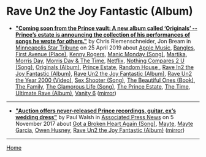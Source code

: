 # Rave Un2 the Joy Fantastic (Album)

 - [**"Coming soon from the Prince vault: A new album called ‘Originals’ -- Prince’s estate is announcing the collection of his performances of songs he wrote for others."**](http://www.startribune.com/coming-soon-from-the-prince-vault-a-new-album-called-originals/509009862/) by Chris Riemenschneider, Jon Bream in [Minneapolis Star Tribune](http://www.startribune.com/) on 25 April 2019 about [Apple Music](https://bjmdotnet.github.io/pr1nc3/topics/apple-music/), [Bangles](https://bjmdotnet.github.io/pr1nc3/topics/bangles/), [First Avenue (Place)](https://bjmdotnet.github.io/pr1nc3/topics/place/first-avenue/), [Kenny Rogers](https://bjmdotnet.github.io/pr1nc3/topics/kenny-rogers/), [Manic Monday (Song)](https://bjmdotnet.github.io/pr1nc3/topics/song/manic-monday/), [Martika](https://bjmdotnet.github.io/pr1nc3/topics/martika/), [Morris Day](https://bjmdotnet.github.io/pr1nc3/topics/morris-day/), [Morris Day & The Time](https://bjmdotnet.github.io/pr1nc3/topics/morris-day-the-time/), [Netflix](https://bjmdotnet.github.io/pr1nc3/topics/netflix/), [Nothing Compares 2 U (Song)](https://bjmdotnet.github.io/pr1nc3/topics/song/nothing-compares-2-u/), [Originals (Album)](https://bjmdotnet.github.io/pr1nc3/topics/album/originals/), [Prince Estate](https://bjmdotnet.github.io/pr1nc3/topics/prince-estate/), [Random House ](https://bjmdotnet.github.io/pr1nc3/topics/random-house/), [Rave In2 the Joy Fantastic (Album)](https://bjmdotnet.github.io/pr1nc3/topics/album/rave-in2-the-joy-fantastic/), [Rave Un2 the Joy Fantastic (Album)](https://bjmdotnet.github.io/pr1nc3/topics/album/rave-un2-the-joy-fantastic/), [Rave Un2 the Year 2000 (Video)](https://bjmdotnet.github.io/pr1nc3/topics/video/rave-un2-the-year-2000/), [Sex Shooter (Song)](https://bjmdotnet.github.io/pr1nc3/topics/song/sex-shooter/), [The Beautiful Ones (Book)](https://bjmdotnet.github.io/pr1nc3/topics/book/the-beautiful-ones/), [The Family](https://bjmdotnet.github.io/pr1nc3/topics/the-family/), [The Glamorous Life (Song)](https://bjmdotnet.github.io/pr1nc3/topics/song/the-glamorous-life/), [The Prince Estate](https://bjmdotnet.github.io/pr1nc3/topics/the-prince-estate/), [The Time](https://bjmdotnet.github.io/pr1nc3/topics/the-time/), [Ultimate Rave (Album)](https://bjmdotnet.github.io/pr1nc3/topics/album/ultimate-rave/), [Vanity 6](https://bjmdotnet.github.io/pr1nc3/topics/vanity-6/) ([mirror](https://web.archive.org/web/*/http://www.startribune.com/coming-soon-from-the-prince-vault-a-new-album-called-originals/509009862/))

----

 - [**"Auction offers never-released Prince recordings, guitar, ex’s wedding dress"**](https://www.apnews.com/a37b4dffd41e4f0aa89ed41ee05e4185) by Paul Walsh in [Associated Press News](https://www.apnews.com/) on 5 November 2017 about [Got a Broken Heart Again (Song)](https://bjmdotnet.github.io/pr1nc3/topics/song/got-a-broken-heart-again/), [Mayte](https://bjmdotnet.github.io/pr1nc3/topics/mayte/), [Mayte Garcia](https://bjmdotnet.github.io/pr1nc3/topics/mayte-garcia/), [Owen Husney](https://bjmdotnet.github.io/pr1nc3/topics/owen-husney/), [Rave Un2 the Joy Fantastic (Album)](https://bjmdotnet.github.io/pr1nc3/topics/album/rave-un2-the-joy-fantastic/) ([mirror](https://web.archive.org/web/*/https://www.apnews.com/a37b4dffd41e4f0aa89ed41ee05e4185))

----

[Home](../)
